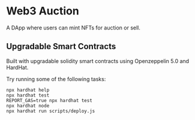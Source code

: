 # Web3 Auction 

A DApp where users can mint NFTs for auction or sell.

## Upgradable Smart Contracts
Built with upgradable solidity smart contracts using Openzeppelin 5.0 and HardHat.


Try running some of the following tasks:

```shell
npx hardhat help
npx hardhat test
REPORT_GAS=true npx hardhat test
npx hardhat node
npx hardhat run scripts/deploy.js
```
